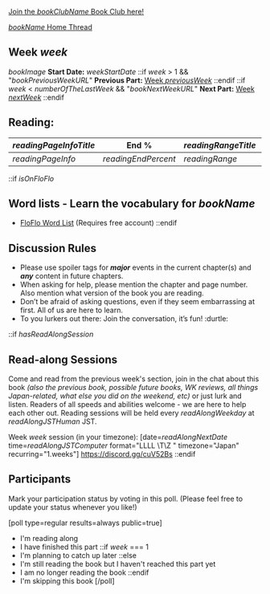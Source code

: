 <!-- 
::if $week$ < $numberOfTheLastWeek$
$bookName$: Week $week$ Discussion
::else
$bookName$: Week $week$ Discussion [END]
::endif

^^^^^^^^^^^^^^^ Use this for the thread title!
-->

[Join the $bookClubName$ Book Club here!]($bookClubURL$) 

[$bookName$ Home Thread]($bookHomeThreadURL$)

## Week $week$
$bookImage$
**Start Date:** $weekStartDate$
::if $week$ > 1 && "$bookPreviousWeekURL$"
**Previous Part:** [Week $previousWeek$]($bookPreviousWeekURL$)
::endif
::if $week$ < $numberOfTheLastWeek$ && "$bookNextWeekURL$"
**Next Part:**  [Week $nextWeek$]($bookNextWeekURL$)
::endif

## Reading:

| $readingPageInfoTitle$ | End % | $readingRangeTitle$ | Page Count |
| --- | --- | --- | --- |
|$readingPageInfo$|$readingEndPercent$|$readingRange$|$readingPageCount$|


::if $isOnFloFlo$
## Word lists - Learn the vocabulary for $bookName$
* [FloFlo Word List](https://floflo.moe/books/) (Requires free account)
::endif

## Discussion Rules

* Please use spoiler tags for  ***major***  events in the current chapter(s) and  ***any***  content in future chapters.
* When asking for help, please mention the chapter and page number. Also mention what version of the book you are reading.
* Don’t be afraid of asking questions, even if they seem embarrassing at first. All of us are here to learn.
* To you lurkers out there: Join the conversation, it’s fun! :durtle:

::if $hasReadAlongSession$
## Read-along Sessions

Come and read from the previous week's section, join in the chat about this book _(also the previous book, possible future books, WK reviews, all things Japan-related, what else you did on the weekend, etc)_ or just lurk and listen.  Readers of all speeds and abilities welcome - we are here to help each other out. Reading sessions will be held every $readAlongWeekday$ at $readAlongJSTHuman$ JST. 

Week $week$ session (in your timezone): [date=$readAlongNextDate$ time=$readAlongJSTComputer$ format="LLLL \T\Z " timezone="Japan" recurring="1.weeks"]
https://discord.gg/cuV52Bs 
::endif

## Participants

Mark your participation status by voting in this poll. 
(Please feel free to update your status whenever you like!)

[poll type=regular results=always public=true]
*  I'm reading along
*  I have finished this part
::if $week$ === 1
*  I'm planning to catch up later
::else
*  I'm still reading the book but I haven't reached this part yet
*  I am no longer reading the book
::endif
*  I'm skipping this book
[/poll]
